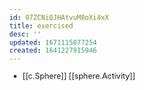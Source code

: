 ```yaml
---
id: 07ZCNiQJHAtvuM0oXi4xX
title: exercised
desc: ''
updated: 1671115877254
created: 1641227915946
---
```




- [[c.Sphere]] [[sphere.Activity]]
